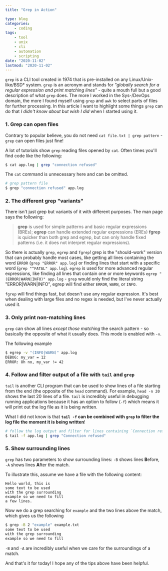 ```yaml
---
title: "Grep in Action"

type: blog
categories:
    - coding
tags:
    - tool
    - unix
    - cli
    - automation
    - scripting
date: "2020-11-02"
lastmod: "2020-11-02"
---
```


`grep` is a CLI tool created in 1974 that is pre-installed on any Linux/Unix-like/BSD* system. `grep` is an acronym and stands for _"globally search for a regular expression and print matching lines"_ - quite a mouth full but a good description of what `grep` does. The more I worked in the Sys-/DevOps domain, the more I found myself using `grep` and `awk` to select parts of files for further processing. In this article I want to highlight some things `grep` can do that _I didn't know about but wish I did_ when I started using it.

### 1. Grep can open files

Contrary to popular believe, you do not need `cat file.txt | grep pattern` - `grep` can open files just fine! 

A lot of tutorials show `grep` reading files opened by `cat`. Often times you'll find code like the following:

```bash
$ cat app.log | grep "connection refused"
```

The `cat` command is unnecessary here and can be omitted.

```bash
# grep pattern file
$ grep "connection refused" app.log
```

### 2. The different grep "variants"

There isn't just grep but variants of it with different purposes. The man page says the following:

> **grep** is used for simple patterns and basic regular expressions (BREs); **egrep** can handle extended regular expressions (EREs) **fgrep** is quicker than both grep and egrep, but can only handle fixed patterns (i.e. it does not interpret regular expressions). 

So there is actually `grep`, `egrep` and `fgrep`! grep is the "should-work" version that can probably handle most cases, like getting all lines containing the word `ERROR` (`grep "ERROR" app.log`) or finding lines that start with a specific word (`grep "^FATAL" app.log`). `egrep` is used for more advanced regular expressions, like finding all lines that contain one or more keywords `egrep "(ERROR|WARN|INFO)" app.log` - `grep` would only find the literal string "ERROR|WARN|INFO", egrep will find either `ERROR`, `WARN`, or `INFO`.

`fgrep` will find things fast, but doesn't use any regular expression. It's best when dealing with large files and no regex is needed, but I've never actually used it.

### 3. Only print non-matching lines

`grep` can show all lines _except those matching_ the search pattern - so basically the opposite of what it usually does. This mode is enabled with `-v`.

The following example 
```bash
$ egrep -v "(INFO|WARN)" app.log
DEBUG: my_var = 12
ERROR: Oh no, my_var != 42
```

### 4. Follow and filter output of a file with `tail` and `grep`

`tail` is another CLI program that can be used to show lines of a file starting from the end (the opposite of the `head` command). For example, `head -n 20` shows the last 20 lines of a file. `tail` is incredibly useful in debugging running applications because it has an option to follow (`-f`) which means it will print out the log file as it is being written.

What I did not know is that **`tail -f` can be combined with `grep` to filter the log file the moment it is being written**!

```bash
# follow the log output and filter for lines containing `Connection refused`
$ tail -f app.log | grep "Connection refused"
```

### 5. Show surrounding lines

`grep` has two parameters to show surrounding lines: `-B` shows lines **B**efore, `-A` shows lines **A**fter the match.

To illustrate this, assume we have a file with the following content:

```
Hello world, this is
some text to be used
with the grep surrounding
example so we need to fill
a few lines.
```

Now we do a grep searching for `example` and the two lines above the match, which gives us the following

```bash
$ grep -B 2 "example" example.txt
some text to be used
with the grep surrounding
example so we need to fill
```

`-B` and `-A` are incredibly useful when we care for the surroundings of a match.

And that's it for today! I hope any of the tips above have been helpful.
